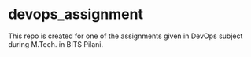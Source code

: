 # devops_assignment
This repo is created for one of the assignments given in DevOps subject during M.Tech. in BITS Pilani.

